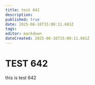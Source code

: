 ```yaml
---
title: test 642
description: 
published: true
date: 2025-06-16T15:00:11.681Z
tags: 
editor: markdown
dateCreated: 2025-06-16T15:00:11.681Z
---
```


# TEST 642
this is test 642
